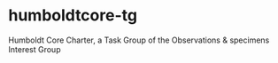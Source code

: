 # humboldtcore-tg
Humboldt Core Charter, a Task Group of the Observations &amp; specimens Interest Group
